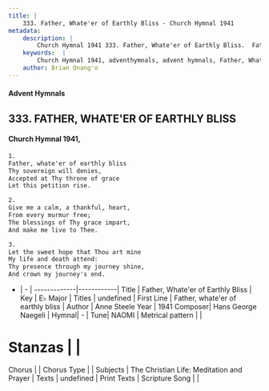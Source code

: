 ```yaml
---
title: |
    333. Father, Whate'er of Earthly Bliss - Church Hymnal 1941
metadata:
    description: |
        Church Hymnal 1941 333. Father, Whate'er of Earthly Bliss.  Father, whate'er of earthly bliss  Thy sovereign will denies,  Accepted at Thy throne of grace  Let this petition rise. 
    keywords:  |
        Church Hymnal 1941, adventhymnals, advent hymnals, Father, Whate'er of Earthly Bliss, Father, whate'er of earthly bliss. 
    author: Brian Onang'o
---
```


#### Advent Hymnals
## 333. FATHER, WHATE'ER OF EARTHLY BLISS
####  Church Hymnal 1941,

```txt
1.
Father, whate'er of earthly bliss 
Thy sovereign will denies, 
Accepted at Thy throne of grace 
Let this petition rise. 

2.
Give me a calm, a thankful, heart, 
From every murmur free; 
The blessings of Thy grace impart, 
And make me live to Thee. 

3.
Let the sweet hope that Thou art mine 
My life and death attend: 
Thy presence through my journey shine, 
And crown my journey's end.

```

- |   -  |
-------------|------------|
Title | Father, Whate'er of Earthly Bliss |
Key | E♭ Major |
Titles | undefined |
First Line | Father, whate'er of earthly bliss |
Author | Anne Steele
Year | 1941
Composer| Hans George Naegeli |
Hymnal|  - |
Tune| NAOMI |
Metrical pattern | |
# Stanzas |  |
Chorus |  |
Chorus Type |  |
Subjects | The Christian Life: Meditation and Prayer |
Texts | undefined |
Print Texts | 
Scripture Song |  |
    
